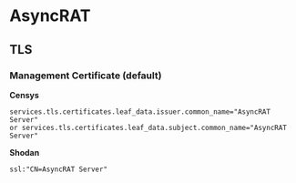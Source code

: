 # AsyncRAT

## TLS

### Management Certificate (default)

**Censys**

```text
services.tls.certificates.leaf_data.issuer.common_name="AsyncRAT Server" 
or services.tls.certificates.leaf_data.subject.common_name="AsyncRAT Server"
```

**Shodan**

```text
ssl:"CN=AsyncRAT Server"
```